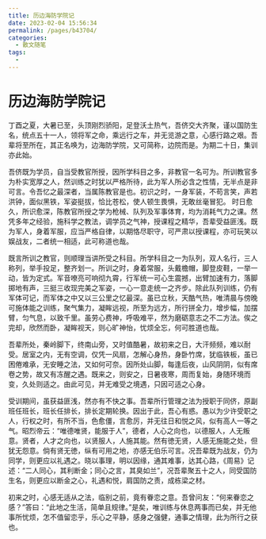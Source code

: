 ```yaml
---
title: 历边海防学院记
date: 2023-02-04 15:56:34
permalink: /pages/b43704/
categories:
  - 散文随笔
tags:
  - 
---
```

# 历边海防学院记

丁酉之夏，大暑已至，头顶刚烈骄阳，足登沃土热气，吾侪交大齐聚，谨以国防生名，统点五十一人，领将军之命，乘远行之车，并无览游之意，心感行路之艰。吾辈将至所在，其正名唤为，边海防学院，又可简称，边院而是。为期二十日，集训亦此始。

吾侪既为学员，自当受教官所授，因所学科目之多，非教官一名可为。所训教官多为朴实宽厚之人，然训练之时犹以严格所待，此为军人所必含之性情，无半点是非可言。令吾忆之最深者，当属陈教官是也。初识之时，一身军装，不苟言笑，声若洪钟，面似黑铁，军姿挺拔，恰比苍松，使人顿生畏惧，无敢丝毫冒犯。 时日愈久，所识愈深，陈教官所授之学为枪械、队列及军事体育，均为消耗气力之课。然凭多年之经验，施科学之教法，调学员之气神，授课程之精华，吾辈受益匪浅。既为军人，身着军服，应当严格自律，以期恪尽职守，可严肃以授课程，亦可玩笑以娱战友，二者统一相适，此可称道也哉。

既言所训之教官，则顺理当讲所受之科目。所学科目之一为队列，双人名行，三人称列，举手投足，整齐划一。所训之时，身着常服，头戴檐帽，脚登皮鞋，一举一动，皆为定式。军音嘹亮可响彻九霄，行军统一可心生震撼，出臂加速有力，落脚掷地有声，三挺三收现完美之军姿，一心一意走统一之齐步。除此队列训练，仍有军体可记，而军体之中又以三公里之忆最深。虽已立秋，天酷气热，唯清晨与傍晚可施体能之训练，聚气集力，凝眸远视，所至为远方，所行拼全力，增步幅，加摆臂，匀气息，以致千里。虽劳心费神，呼吸难平，然为磨砺意志之不二方法。俟之完却，欣然而卧，凝眸视天，则心旷神怡，忧烦全忘，何可胜道也哉。

吾辈所处，秦岭脚下，终南山旁，又时值酷暑，故初来之日，大汗频频，难以耐受。居室之内，无有空调，仅凭一风扇，怎解心身热，身卧竹席，犹临铁板，虽已困倦难承，无安睡之法，又如何可奈。因所处山脚，每逢后夜，山风阴阴，似有席卷之势，故又有冻醒之遇。既来之，则安之，日暑夜寒，周而复始，身随环境而变，久处则适之。由此可见，并无难受之境遇，只因可适之心身。

受训期间，虽获益匪浅，然亦有不快之事。吾辈所行管理之法为授职于同侪，原副班任班长，班长任排长，排长定期轮换。因出于此，吾心有惑。愚以为少许受职之人，行权之时，有所不当，色愈僵，言愈厉，并无往日和悦之风，似有高人一等之气。昭烈帝云：“唯德唯贤，能服于人”，德者，人心之向也，以德服人，人无叛意。贤者，人才之向也，以贤服人，人施其能。然有徳无贤，人感无施能之处，但犹无怨意。倘有贤无徳，纵有可用之地，亦感无伯乐可言。况吾辈既为战友，仍为同学，则更应以礼遇之。晓以事理，明以因缘，通其难事，达其心路，《周易》记述：“二人同心，其利断金；同心之言，其臭如兰”，况吾辈聚五十之人，同受国防生名，则更应以断金之心，礼遇和悦，肩国防之责，成栋梁之材。

初来之时，心感无适从之法，临别之前，竟有眷恋之意。吾曾问友：“何来眷恋之感？”答曰：“此地之生活，简单且规律。”是矣，唯训练与休息两事而已矣，并无他事所忧烦，怎不值留恋乎，乐心之平静，感身之强健，通事之情理，此为所行之获也。